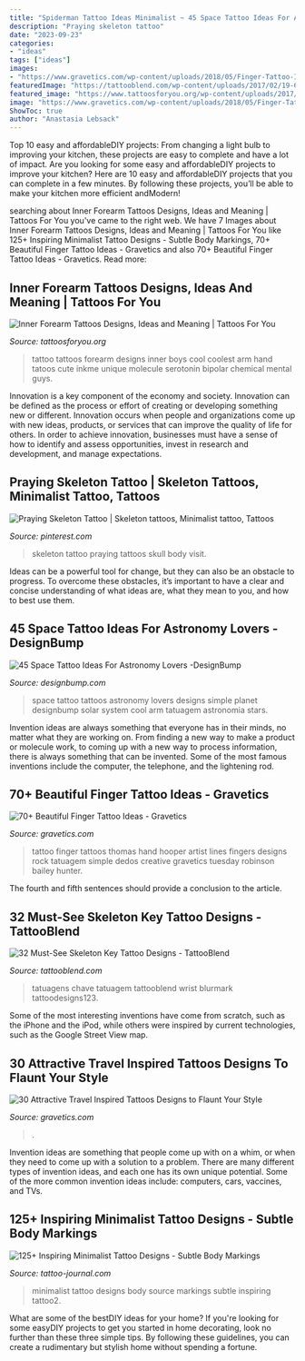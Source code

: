 ```yaml
---
title: "Spiderman Tattoo Ideas Minimalist ~ 45 Space Tattoo Ideas For Astronomy Lovers -designbump"
description: "Praying skeleton tattoo"
date: "2023-09-23"
categories:
- "ideas"
tags: ["ideas"]
images:
- "https://www.gravetics.com/wp-content/uploads/2018/05/Finger-Tattoo-Ideas-64.jpg"
featuredImage: "https://tattooblend.com/wp-content/uploads/2017/02/19-6.jpg"
featured_image: "https://www.tattoosforyou.org/wp-content/uploads/2017/06/Inner-Forearm-Tattoo-Designs.jpg"
image: "https://www.gravetics.com/wp-content/uploads/2018/05/Finger-Tattoo-Ideas-64.jpg"
ShowToc: true
author: "Anastasia Lebsack"
---
```



Top 10 easy and affordableDIY projects: From changing a light bulb to improving your kitchen, these projects are easy to complete and have a lot of impact.
Are you looking for some easy and affordableDIY projects to improve your kitchen? Here are 10 easy and affordableDIY projects that you can complete in a few minutes. By following these projects, you’ll be able to make your kitchen more efficient andModern!

	

		
searching about Inner Forearm Tattoos Designs, Ideas and Meaning | Tattoos For You you've came to the right web. We have 7 Images about Inner Forearm Tattoos Designs, Ideas and Meaning | Tattoos For You like 125+ Inspiring Minimalist Tattoo Designs - Subtle Body Markings, 70+ Beautiful Finger Tattoo Ideas - Gravetics and also 70+ Beautiful Finger Tattoo Ideas - Gravetics. Read more:
		
    
## Inner Forearm Tattoos Designs, Ideas And Meaning | Tattoos For You

<img loading=lazy src="https://www.tattoosforyou.org/wp-content/uploads/2017/06/Inner-Forearm-Tattoo-Designs.jpg" onerror="this.onerror=null;this.src='https://tse1.mm.bing.net/th?id=OIP.vYztCZtixW4zmCz2nwgRnAHaNK&amp;pid=15.1';" alt="Inner Forearm Tattoos Designs, Ideas and Meaning | Tattoos For You">

_Source: tattoosforyou.org_

>tattoo tattoos forearm designs inner boys cool coolest arm hand tatoos cute inkme unique molecule serotonin bipolar chemical mental guys. 

	

Innovation is a key component of the economy and society. Innovation can be defined as the process or effort of creating or developing something new or different. Innovation occurs when people and organizations come up with new ideas, products, or services that can improve the quality of life for others. In order to achieve innovation, businesses must have a sense of how to identify and assess opportunities, invest in research and development, and manage expectations.

    
## Praying Skeleton Tattoo | Skeleton Tattoos, Minimalist Tattoo, Tattoos

<img loading=lazy src="https://i.pinimg.com/736x/ad/f9/5f/adf95f0cad8315b4be72a1bdeb4a823d.jpg" onerror="this.onerror=null;this.src='https://tse2.mm.bing.net/th?id=OIP.79F8-Ns5l18zdVxIkoXemwHaNk&amp;pid=15.1';" alt="Praying Skeleton Tattoo | Skeleton tattoos, Minimalist tattoo, Tattoos">

_Source: pinterest.com_

>skeleton tattoo praying tattoos skull body visit. 

	

Ideas can be a powerful tool for change, but they can also be an obstacle to progress. To overcome these obstacles, it’s important to have a clear and concise understanding of what ideas are, what they mean to you, and how to best use them.

    
## 45 Space Tattoo Ideas For Astronomy Lovers -DesignBump

<img loading=lazy src="http://designbump.com/wp-content/uploads/2014/12/space-star-tattoos-13.jpg" onerror="this.onerror=null;this.src='https://tse4.mm.bing.net/th?id=OIP.il5TJf9rjzD8QUTxFJzZ5AHaNJ&amp;pid=15.1';" alt="45 Space Tattoo Ideas For Astronomy Lovers -DesignBump">

_Source: designbump.com_

>space tattoo tattoos astronomy lovers designs simple planet designbump solar system cool arm tatuagem astronomia stars. 

	

Invention ideas are always something that everyone has in their minds, no matter what they are working on. From finding a new way to make a product or molecule work, to coming up with a new way to process information, there is always something that can be invented. Some of the most famous inventions include the computer, the telephone, and the lightening rod.

    
## 70+ Beautiful Finger Tattoo Ideas - Gravetics

<img loading=lazy src="https://www.gravetics.com/wp-content/uploads/2018/05/Finger-Tattoo-Ideas-64.jpg" onerror="this.onerror=null;this.src='https://tse1.mm.bing.net/th?id=OIP.QbPO6n3OIvFNQH-OztYaOQHaLG&amp;pid=15.1';" alt="70+ Beautiful Finger Tattoo Ideas - Gravetics">

_Source: gravetics.com_

>tattoo finger tattoos thomas hand hooper artist lines fingers designs rock tatuagem simple dedos creative gravetics tuesday robinson bailey hunter. 

	

The fourth and fifth sentences should provide a conclusion to the article.

    
## 32 Must-See Skeleton Key Tattoo Designs - TattooBlend

<img loading=lazy src="https://tattooblend.com/wp-content/uploads/2017/02/19-6.jpg" onerror="this.onerror=null;this.src='https://tse3.mm.bing.net/th?id=OIP.i6XPx_rEKrvds9v_AJCqNgHaHY&amp;pid=15.1';" alt="32 Must-See Skeleton Key Tattoo Designs - TattooBlend">

_Source: tattooblend.com_

>tatuagens chave tatuagem tattooblend wrist blurmark tattoodesigns123. 

	

Some of the most interesting inventions have come from scratch, such as the iPhone and the iPod, while others were inspired by current technologies, such as the Google Street View map.

    
## 30 Attractive Travel Inspired Tattoos Designs To Flaunt Your Style

<img loading=lazy src="https://www.gravetics.com/wp-content/uploads/2017/05/Travel-Inspired-Tattoos-traveltattoos.jpg" onerror="this.onerror=null;this.src='https://tse4.mm.bing.net/th?id=OIP.yTyGJTRYgikZIdKT6xT1YQHaHa&amp;pid=15.1';" alt="30 Attractive Travel Inspired Tattoos Designs to Flaunt Your Style">

_Source: gravetics.com_

>. 

	

Invention ideas are something that people come up with on a whim, or when they need to come up with a solution to a problem. There are many different types of invention ideas, and each one has its own unique potential. Some of the more common invention ideas include: computers, cars, vaccines, and TVs.

    
## 125+ Inspiring Minimalist Tattoo Designs - Subtle Body Markings

<img loading=lazy src="https://tattoo-journal.com/wp-content/uploads/2016/09/minimalist-tattoo2-650x650.jpg" onerror="this.onerror=null;this.src='https://tse4.mm.bing.net/th?id=OIP.ZD_DbcyJx_TZNTkDUlNvHAHaHa&amp;pid=15.1';" alt="125+ Inspiring Minimalist Tattoo Designs - Subtle Body Markings">

_Source: tattoo-journal.com_

>minimalist tattoo designs body source markings subtle inspiring tattoo2. 

	

What are some of the bestDIY ideas for your home?
If you're looking for some easyDIY projects to get you started in home decorating, look no further than these three simple tips. By following these guidelines, you can create a rudimentary but stylish home without spending a fortune.

